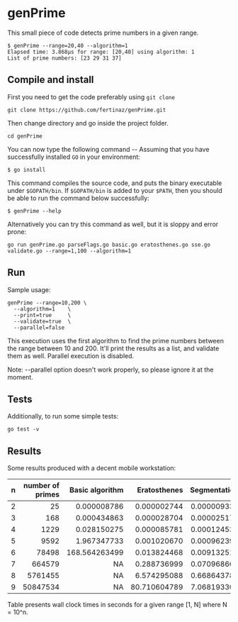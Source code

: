 # genPrime

This small piece of code detects prime numbers in a given range. 
```
$ genPrime --range=20,40 --algorithm=1 
Elapsed time: 3.868µs for range: [20,40] using algorithm: 1 
List of prime numbers: [23 29 31 37] 
```

## Compile and install 
First you need to get the code preferably using `git clone`
```
git clone https://github.com/fertinaz/genPrime.git
```
Then change directory and go inside the project folder. 
```
cd genPrime
````
You can now type the following command -- Assuming that you have 
successfully installed `GO` in your environment:
```
$ go install
```
This command compiles the source code, and puts the binary executable under `$GOPATH/bin`. If `$GOPATH/bin` is added to your `$PATH`, then you should 
be able to run the command below successfully:
```
$ genPrime --help
```
Alternatively you can try this command as well, but it is sloppy and error prone:
```
go run genPrime.go parseFlags.go basic.go eratosthenes.go sse.go validate.go --range=1,100 --algorithm=1
```

## Run
Sample usage:
```
genPrime --range=10,200 \
  --algorithm=1    \
  --print=true     \
  --validate=true  \
  --parallel=false
```
This execution uses the first algorithm to find the prime numbers between 
the range between 10 and 200. It'll print the results as a list, and 
validate them as well. Parallel execution is disabled.

Note:
--parallel option doesn't work properly, so please ignore it at the moment.

## Tests
Additionally, to run some simple tests:
```
go test -v
```

## Results
Some results produced with a decent mobile workstation:

| n   | number of primes | Basic algorithm | Eratosthenes | Segmentation |
| --- | ---: | ---: | ---:| ---: |
| 2   |             25 |     0.000008786 |  0.000002744 |  0.000009336 | 
| 3   |            168 |     0.000434863 |  0.000028704 |  0.000025178 | 
| 4   |           1229 |     0.028150275 |  0.000085781 |  0.000124532 | 
| 5   |           9592 |     1.967347733 |  0.001020670 |  0.000962392 | 
| 6   |          78498 |   168.564263499 |  0.013824468 |  0.009132511 | 
| 7   |         664579 |              NA |  0.288736999 |  0.070968662 | 
| 8   |        5761455 |              NA |  6.574295088 |  0.668643781 | 
| 9   |       50847534 |              NA | 80.710604789 |  7.068193302 | 

Table presents wall clock times in seconds for a given range [1, N] 
where N = 10^n.
